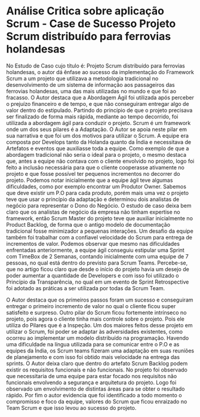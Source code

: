 # Análise Critica sobre aplicação Scrum - Case de Sucesso Projeto Scrum distribuído para ferrovias holandesas

No Estudo de Caso cujo  título é: Projeto Scrum distribuído para ferrovias holandesas, o autor dá ênfase ao sucesso da implementação do Framework Scrum a um projeto que utilizava a metodologia tradicional no desenvolvimento de um sistema de informação aos passageiros das ferrovias holandesas, uma das mais utilizadas no mundo e que foi ao fracasso.
O Autor destaca que a Abordagem Ágil foi utilizada após perceber  o prejuízo financeiro e de tempo, e que não conseguiram entregar algo de valor dentro do estipulado. Partindo do princípio de que o projeto precisava ser finalizado de forma mais rápida, mediante ao tempo decorrido, foi utilizada a abordagem ágil para conduzir o projeto.
 Scrum é um framework onde um dos seus pilares é a Adaptação. O Autor se apoia neste pilar em sua narrativa e que  foi um dos motivos para utilizar o Scrum. A equipe era composta por Develops tanto da Holanda quanto da Índia e necessitava de Artefatos e eventos que auxiliasse toda a equipe.
Como exemplo de que a  abordagem tradicional não seria o ideal para  o projeto, o mesmo destaca que, antes a equipe não contava com o cliente envolvido no projeto, logo foi feito a inclusão necessária para que o cliente cooperasse ativamente no projeto e que fosse possível ter pequenos incrementos no decorrer do projeto. 
Podemos notar inicialmente que a equipe ágil teve algumas dificuldades, como por exemplo encontrar um Produtor Owner. Sabemos que deve existir um P.O para cada produto, porém mais uma vez o projeto teve que usar o princípio da adaptação e determinou dois analistas de negócio para representar o Dono do Negócio. 
O estudo de caso deixa bem claro que os analistas de negócio da empresa não tinham expertise no framework, então Scrum Master do projeto teve que auxiliar inicialmente no Product Backlog, de forma que o antigo modelo  de documentação tradicional fosse minimizador a pequenas interações. Um desafio da equipe também foi trabalhar com a confiavel velocidade do Scrum para entrega de incrementos de valor.
Podemos observar que mesmo nas dificuldades enfrentadas anteriormente, a equipe ágil conseguiu estipular uma Sprint com TimeBox de 2 Semanas, contando inicialmente com uma equipe de 7 pessoas, no qual está dentro do previsto para Scrum Teams.
Percebe-se, que no artigo ficou claro que desde o início do projeto havia um desejo de poder aumentar a quantidade de Developers e com isso foi utilizado o Princípio  da Transparência, no qual  em um evento de Sprint Retrospective foi adotado as práticas a ser utilizada por todas da Scrum Team.

O Autor destaca que os primeiros passos foram um sucesso e conseguiram entregar o primeiro incremento de valor no qual o cliente ficou super satisfeito e surpreso. Outro pilar do Scrum ficou fortemente intrínseco no projeto, pois  agora o cliente tinha mais controle sobre o projeto. Pois  ele utiliza do Pilares que é a  Inspeção.
Um dos maiores feitos desse projeto em utilizar o Scrum, foi poder se adaptar às 
adversidades existentes, como ocorreu ao implementar um modelo distribuído na programação.
Havendo uma dificuldade na língua utilizada para se comunicar entre o P.O e as equipes da Índia, os Scrum teams fizeram uma adaptação em suas reuniões de planejamento e com isso foi obtido mais velocidade na entrega das sprints.
O Autor deixa claro que dentro do artefato Scrum Backlog podem existir os requisitos funcionais e não funcionais. No projeto foi observado que necessitaria de uma equipe para estar focado nos requisitos não funcionais envolvendo a segurança e arquitetura do projeto. Logo foi observado um envolvimento de distintas áreas para se obter o resultado rápido.
Por fim o autor evidencia que foi identificado a todo momento o compromisso e foco da equipe, valores do Scrum que ficou enraizado no Team Scrum e que isso levou ao sucesso do projeto.


